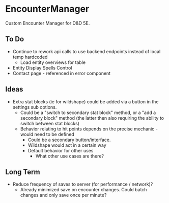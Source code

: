 # EncounterManager

Custom Encounter Manager for D&D 5E.

## To Do

- Continue to rework api calls to use backend endpoints instead of local temp hardcoded
    - Load entity overviews for table
- Entity Display Spells Control
- Contact page - referenced in error component

## Ideas

- Extra stat blocks (ie for wildshape) could be added via a button in the settings sub options.
    - Could be a "switch to secondary stat block" method, or a "add a secondary block" method (the latter then also requiring the ability to switch between stat blocks)
    - Behavior relating to hit points depends on the precise mechanic - would need to be defined
        - Could be a secondary button/interface.
        - Wildshape would act in a certain way
        - Default behavior for other uses
            - What other use cases are there?

## Long Term

- Reduce frequency of saves to server (for performance / network)?
    - Already minimized save on encounter changes. Could batch changes and only save once per minute?
